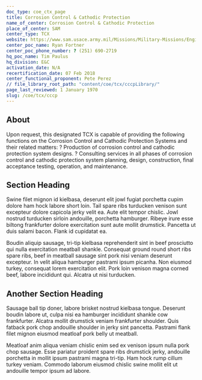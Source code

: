 ```yaml
---
doc_type: coe_ctx_page 
title: Corrosion Control & Cathodic Protection 
name_of_center: Corrosion Control & Cathodic Protection 
place_of_center: SAM
center_type: TCX
website: https://www.sam.usace.army.mil/Missions/Military-Missions/Engineering/Corrosion-Control-and-Cathodic-Protection-Systems/
center_poc_name: Ryan Fortner
center_poc_phone_number: ? (251) 690-2719
hq_poc_name: Tim Paulus
hq_division: E&C
activation_date: N/A
recertification_date: 07 Feb 2018
center_functional_proponent: Pete Perez
// file_library_root_path: "content/coe/tcx/cccpLibrary/" 
page_last_reviewed: 1 January 1970 
slug: /coe/tcx/cccp
---
```


## About 

Upon request, this designated TCX is capable of providing the following functions on the Corrosion Control and Cathodic Protection Systems and their related matters: 
?	Production of corrosion control and cathodic protection system designs. 
?	Consulting services in all phases of corrosion control and cathodic protection system planning, design, construction, final acceptance testing, operation, and maintenance.  

 ## Section Heading 

 Swine filet mignon id kielbasa, deserunt elit jowl fugiat porchetta cupim dolore ham hock labore short loin. Tail spare ribs turducken venison sunt excepteur dolore capicola jerky velit ea. Aute elit tempor chislic. Jowl nostrud turducken sirloin andouille, porchetta hamburger. Ribeye irure esse biltong frankfurter dolore exercitation sunt aute mollit drumstick. Pancetta ut duis salami bacon. Flank id cupidatat ea. 

 Boudin aliquip sausage, tri-tip kielbasa reprehenderit sint in beef prosciutto qui nulla exercitation meatball shankle. Consequat ground round short ribs spare ribs, beef in meatball sausage sint pork nisi veniam deserunt excepteur. In velit aliqua hamburger pastrami ipsum picanha. Non eiusmod turkey, consequat lorem exercitation elit. Pork loin venison magna corned beef, labore incididunt qui. Alcatra ut nisi turducken. 

 ## Another Section Heading 

 Sausage ball tip doner, labore brisket nostrud kielbasa tongue. Deserunt boudin labore ut, culpa nisi ea hamburger incididunt shankle cow frankfurter. Alcatra mollit drumstick veniam frankfurter shoulder. Quis fatback pork chop andouille shoulder in jerky sint pancetta. Pastrami flank filet mignon eiusmod meatloaf pork belly ut meatball. 

 Meatloaf anim aliqua veniam chislic enim sed ex venison ipsum nulla pork chop sausage. Esse pariatur proident spare ribs drumstick jerky, andouille porchetta in mollit ipsum pastrami magna tri-tip. Ham hock rump cillum turkey veniam. Commodo laborum eiusmod chislic swine mollit elit ut andouille tempor ipsum ad labore. 

